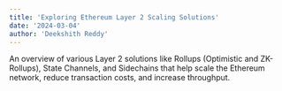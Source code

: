 ```yaml
---
title: 'Exploring Ethereum Layer 2 Scaling Solutions'
date: '2024-03-04'
author: 'Deekshith Reddy'
---
```


An overview of various Layer 2 solutions like Rollups (Optimistic and ZK-Rollups), State Channels, and Sidechains that help scale the Ethereum network, reduce transaction costs, and increase throughput.
